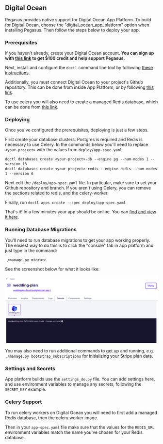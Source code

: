 ## Digital Ocean

Pegasus provides native support for Digital Ocean App Platform.
To build for Digital Ocean, choose the "digital_ocean_app_platform" option when installing Pegasus.
Then follow the steps below to deploy your app.

### Prerequisites

If you haven't already, create your Digital Ocean account.
**You can sign up with [this link](https://m.do.co/c/432e3abb37f3) to get $100 credit
and help support Pegasus.**

Next, install and configure the `doctl` command line tool by following [these instructions](https://www.digitalocean.com/docs/apis-clis/doctl/how-to/install/).

Additionally, you must connect Digital Ocean to your project's Github repository.
This can be done from inside App Platform, or by following [this link](https://cloud.digitalocean.com/apps/github/install).

To use celery you will also need to create a managed Redis database,
which can be done from [this link](https://cloud.digitalocean.com/databases/new?engine=redis).

### Deploying

Once you've configured the prerequisites, deploying is just a few steps.

First create your database clusters. Postgres is required and Redis is necessary to use Celery.
In the commands below you'll need to replace `<your-project>` with the values from `deploy/app-spec.yaml`.

```
doctl databases create <your-project>-db --engine pg --num-nodes 1 --version 13
doctl databases create <your-project>-redis --engine redis --num-nodes 1 --version 6
```

Next edit the `/deploy/app-spec.yaml` file. In particular, make sure to set your Github repository and branch.
If you aren't using Celery, you can remove the sections related to redis, and the celery-worker.

Finally, run `doctl apps create --spec deploy/app-spec.yaml`

That's it!
In a few minutes your app should be online.
You can [find and view it here](https://cloud.digitalocean.com/apps).

### Running Database Migrations

You'll need to run database migrations to get your app working properly.
The easiest way to do this is to click the "console" tab in app platform and just type in the command:

```
./manage.py migrate
```

See the screenshot below for what it looks like:

![Console Migrations](/images/deployment/running-migrations-do.png)

You may also need to run additional commands to get up and running, e.g. `./manage.py bootstrap_subscriptions`
for initializing your Stripe plan data.

### Settings and Secrets

App platform builds use the `settings_do.py` file.
You can add settings here, and use environment variables to manage any secrets,
following the `SECRET_KEY` example.

### Celery Support

To run celery workers on Digital Ocean you will need to first add a managed Redis database, then the celery
worker image.

Then in your `app-spec.yaml` file make sure that the values for the `REDIS_URL` environment variables
match the name you've chosen for your Redis database.
